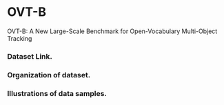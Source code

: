 # OVT-B
OVT-B: A New Large-Scale Benchmark for Open-Vocabulary Multi-Object Tracking


### Dataset Link.



### Organization of dataset.


### Illustrations of data samples.
